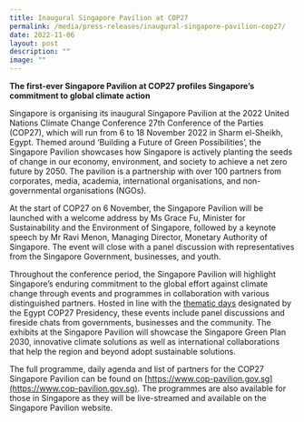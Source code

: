 ```yaml
---
title: Inaugural Singapore Pavilion at COP27
permalink: /media/press-releases/inaugural-singapore-pavilion-cop27/
date: 2022-11-06
layout: post
description: ""
image: ""
---
```

 **The first-ever Singapore Pavilion at COP27 profiles Singapore’s commitment to global climate action**

Singapore is organising its inaugural Singapore Pavilion at the 2022 United Nations Climate Change Conference 27th Conference of the Parties (COP27), which will run from 6 to 18 November 2022 in Sharm el-Sheikh, Egypt. Themed around ‘Building a Future of Green Possibilities’, the Singapore Pavilion showcases how Singapore is actively planting the seeds of change in our economy, environment, and society to achieve a net zero future by 2050. The pavilion is a partnership with over 100 partners from corporates, media, academia, international organisations, and non-governmental organisations (NGOs).

At the start of COP27 on 6 November, the Singapore Pavilion will be launched with a welcome address by Ms Grace Fu, Minister for Sustainability and the Environment of Singapore, followed by a keynote speech by Mr Ravi Menon, Managing Director, Monetary Authority of Singapore. The event will close with a panel discussion with representatives from the Singapore Government, businesses, and youth.

Throughout the conference period, the Singapore Pavilion will highlight Singapore’s enduring commitment to the global effort against climate change through events and programmes in collaboration with various distinguished partners. Hosted in line with the [thematic days](https://cop27.eg/#/presidency/eventsThematic) designated by the Egypt COP27 Presidency, these events include panel discussions and fireside chats from governments, businesses and the community. The exhibits at the Singapore Pavilion will showcase the Singapore Green Plan 2030, innovative climate solutions as well as international collaborations that help the region and beyond adopt sustainable solutions.

The full programme, daily agenda and list of partners for the COP27 Singapore Pavilion can be found on [https://www.cop-pavilion.gov.sg](https://www.cop-pavilion.gov.sg). The programmes are also available for those in Singapore as they will be live-streamed and available on the Singapore Pavilion website.